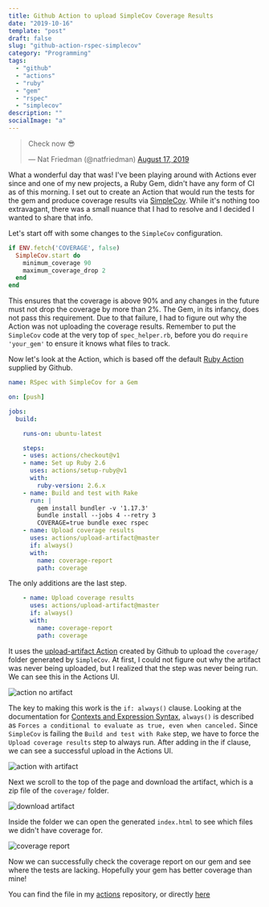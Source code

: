 ```yaml
---
title: Github Action to upload SimpleCov Coverage Results
date: "2019-10-16"
template: "post"
draft: false
slug: "github-action-rspec-simplecov"
category: "Programming"
tags:
  - "github"
  - "actions"
  - "ruby"
  - "gem"
  - "rspec"
  - "simplecov"
description: ""
socialImage: "a"
---
```


<blockquote class="twitter-tweet" data-lang="en"><p lang="en" dir="ltr">Check now 😎</p>&mdash; Nat Friedman (@natfriedman) <a href="https://twitter.com/natfriedman/status/1162823584684732416?ref_src=twsrc%5Etfw">August 17, 2019</a></blockquote>
<script async src="https://platform.twitter.com/widgets.js" charset="utf-8"></script>

What a wonderful day that was! I've been playing around with Actions ever since and one of my new projects, a Ruby Gem, didn't have any form of CI as of this morning. I set out to create an Action that would run the tests for the gem and produce coverage results via [SimpleCov](https://github.com/colszowka/simplecov). While it's nothing too extravagant, there was a small nuance that I had to resolve and I decided I wanted to share that info.

Let's start off with some changes to the `SimpleCov` configuration.

```ruby
if ENV.fetch('COVERAGE', false)
  SimpleCov.start do
    minimum_coverage 90
    maximum_coverage_drop 2
  end
end
```

This ensures that the coverage is above 90% and any changes in the future must not drop the coverage by more than 2%. The Gem, in its infancy, does not pass this requirement. Due to that failure, I had to figure out why the Action was not uploading the coverage results. Remember to put the `SimpleCov` code at the very top of `spec_helper.rb`, before you do `require 'your_gem'` to ensure it knows what files to track.


Now let's look at the Action, which is based off the default [Ruby Action](https://github.com/actions/starter-workflows/blob/master/ci/ruby.yml) supplied by Github.

```yaml
name: RSpec with SimpleCov for a Gem

on: [push]

jobs:
  build:

    runs-on: ubuntu-latest

    steps:
    - uses: actions/checkout@v1
    - name: Set up Ruby 2.6
      uses: actions/setup-ruby@v1
      with:
        ruby-version: 2.6.x
    - name: Build and test with Rake
      run: |
        gem install bundler -v '1.17.3'
        bundle install --jobs 4 --retry 3
        COVERAGE=true bundle exec rspec
    - name: Upload coverage results    
      uses: actions/upload-artifact@master
      if: always()
      with:
        name: coverage-report
        path: coverage
```

The only additions are the last step.

```yaml
    - name: Upload coverage results    
      uses: actions/upload-artifact@master
      if: always()
      with:
        name: coverage-report
        path: coverage
```

It uses the [upload-artifact Action](https://github.com/actions/upload-artifact) created by Github to upload the `coverage/` folder generated by `SimpleCov`. At first, I could not figure out why the artifact was never being uploaded, but I realized that the step was never being run. We can see this in the Actions UI.

![action no artifact](https://raw.githubusercontent.com/jer-k/jer-k.github.io/master/_posts/post_images/action_no_artifact.png)

The key to making this work is the `if: always()` clause. Looking at the documentation for [Contexts and Expression Syntax](https://help.github.com/en/articles/contexts-and-expression-syntax-for-github-actions#always), `always()` is described as `Forces a conditional to evaluate as true, even when canceled.` Since `SimpleCov` is failing the `Build and test with Rake` step, we have to force the `Upload coverage results` step to always run. After adding in the if clause, we can see a successful upload in the Actions UI.

![action with artifact](https://raw.githubusercontent.com/jer-k/jer-k.github.io/master/_posts/post_images/action_with_artifact.png)

Next we scroll to the top of the page and download the artifact, which is a zip file of the `coverage/` folder.

![download artifact](https://raw.githubusercontent.com/jer-k/jer-k.github.io/master/_posts/post_images/download_artifact.png)

Inside the folder we can open the generated `index.html` to see which files we didn't have coverage for.

![coverage report](https://raw.githubusercontent.com/jer-k/jer-k.github.io/master/_posts/post_images/coverage_report.png)

Now we can successfully check the coverage report on our gem and see where the tests are lacking. Hopefully your gem has better coverage than mine!

You can find the file in my [actions](https://github.com/jer-k/actions) repository, or directly [here](https://github.com/jer-k/actions/blob/master/rspec-with-simplecov-for-gem.yml)
